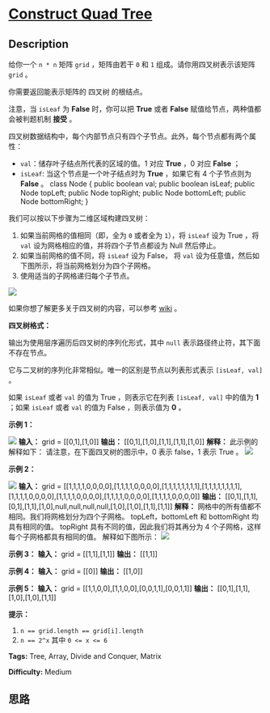 # [Construct Quad Tree][title]

## Description

给你一个 `n * n` 矩阵 `grid` ，矩阵由若干 `0` 和 `1` 组成。请你用四叉树表示该矩阵 `grid` 。

你需要返回能表示矩阵的 四叉树 的根结点。

注意，当 `isLeaf` 为 **False** 时，你可以把 **True** 或者 **False** 赋值给节点，两种值都会被判题机制 **接受**
。

四叉树数据结构中，每个内部节点只有四个子节点。此外，每个节点都有两个属性：

  * `val`：储存叶子结点所代表的区域的值。1 对应 **True** ，0 对应 **False** ；
  * `isLeaf`: 当这个节点是一个叶子结点时为 **True** ，如果它有 4 个子节点则为 **False** 。
            class Node {        public boolean val;        public boolean isLeaf;        public Node topLeft;        public Node topRight;        public Node bottomLeft;        public Node bottomRight;    }

我们可以按以下步骤为二维区域构建四叉树：

  1. 如果当前网格的值相同（即，全为 `0` 或者全为 `1`），将 `isLeaf` 设为 True ，将 `val` 设为网格相应的值，并将四个子节点都设为 Null 然后停止。
  2. 如果当前网格的值不同，将 `isLeaf` 设为 False， 将 `val` 设为任意值，然后如下图所示，将当前网格划分为四个子网格。
  3. 使用适当的子网格递归每个子节点。

![](https://assets.leetcode.com/uploads/2020/02/11/new_top.png)

如果你想了解更多关于四叉树的内容，可以参考 [wiki](https://en.wikipedia.org/wiki/Quadtree) 。

**四叉树格式：**

输出为使用层序遍历后四叉树的序列化形式，其中 `null` 表示路径终止符，其下面不存在节点。

它与二叉树的序列化非常相似。唯一的区别是节点以列表形式表示 `[isLeaf, val]` 。

如果 `isLeaf` 或者 `val` 的值为 True ，则表示它在列表 `[isLeaf, val]` 中的值为 **1** ；如果 `isLeaf`
或者 `val` 的值为 False ，则表示值为 **0** 。



**示例 1：**

![](https://assets.leetcode.com/uploads/2020/02/11/grid1.png)
            **输入：** grid = [[0,1],[1,0]]    **输出：** [[0,1],[1,0],[1,1],[1,1],[1,0]]    **解释：** 此示例的解释如下：    请注意，在下面四叉树的图示中，0 表示 false，1 表示 True 。    ![](https://assets.leetcode.com/uploads/2020/02/12/e1tree.png)    

**示例 2：**

![](https://assets.leetcode.com/uploads/2020/02/12/e2mat.png)
            **输入：** grid = [[1,1,1,1,0,0,0,0],[1,1,1,1,0,0,0,0],[1,1,1,1,1,1,1,1],[1,1,1,1,1,1,1,1],[1,1,1,1,0,0,0,0],[1,1,1,1,0,0,0,0],[1,1,1,1,0,0,0,0],[1,1,1,1,0,0,0,0]]    **输出：** [[0,1],[1,1],[0,1],[1,1],[1,0],null,null,null,null,[1,0],[1,0],[1,1],[1,1]]    **解释：** 网格中的所有值都不相同。我们将网格划分为四个子网格。    topLeft，bottomLeft 和 bottomRight 均具有相同的值。    topRight 具有不同的值，因此我们将其再分为 4 个子网格，这样每个子网格都具有相同的值。    解释如下图所示：    ![](https://assets.leetcode.com/uploads/2020/02/12/e2tree.png)    

**示例 3：**
            **输入：** grid = [[1,1],[1,1]]    **输出：** [[1,1]]    

**示例 4：**
            **输入：** grid = [[0]]    **输出：** [[1,0]]    

**示例 5：**
            **输入：** grid = [[1,1,0,0],[1,1,0,0],[0,0,1,1],[0,0,1,1]]    **输出：** [[0,1],[1,1],[1,0],[1,0],[1,1]]    



**提示：**

  1. `n == grid.length == grid[i].length`
  2. `n == 2^x` 其中 `0 <= x <= 6`


**Tags:** Tree, Array, Divide and Conquer, Matrix

**Difficulty:** Medium

## 思路

[title]: https://leetcode-cn.com/problems/construct-quad-tree
